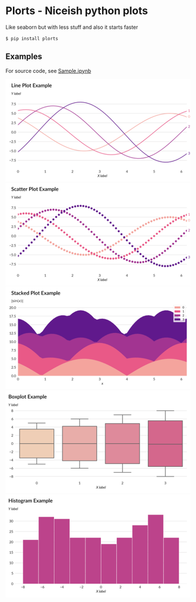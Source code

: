 # Plorts - Niceish python plots

Like seaborn but with less stuff and also it starts faster

```
$ pip install plorts
```

## Examples

For source code, see [Sample.ipynb](https://github.com/brucespang/plorts/blob/master/Sample.ipynb)

![](output/line-plot.png)
![](output/scatter-plot.png)
![](output/stack-plot.png)
![](output/boxplot.png)
![](output/histogram.png)
